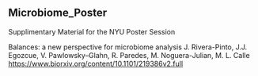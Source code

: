 ## Microbiome_Poster
Supplimentary Material for the NYU Poster Session

Balances: a new perspective for microbiome analysis
J. Rivera-Pinto, J.J. Egozcue, V. Pawlowsky–Glahn, R. Paredes, M. Noguera-Julian, M. L. Calle
https://www.biorxiv.org/content/10.1101/219386v2.full
